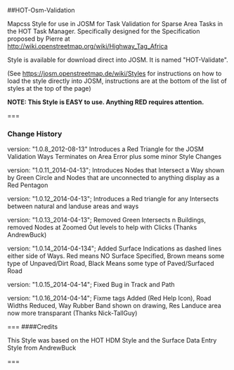##HOT-Osm-Validation

Mapcss Style for use in JOSM for Task Validation for Sparse Area Tasks in the HOT Task Manager. Specifically designed for the Specification proposed by Pierre at http://wiki.openstreetmap.org/wiki/Highway_Tag_Africa

Style is available for download direct into JOSM. It is named "HOT-Validate". 

(See https://josm.openstreetmap.de/wiki/Styles for instructions on how to load the style directly into JOSM, instructions are at the bottom of the list of styles at the top of the page)


**NOTE: This Style is EASY to use. Anything RED requires attention.**

===
### Change History

version: "1.0.8_2012-08-13" Introduces a Red Triangle for the JOSM Validation Ways Terminates on Area Error
plus some minor Style Changes

version: "1.0.11_2014-04-13"; Introduces Nodes that Intersect a Way shown by Green Circle and Nodes that are unconnected to anything display as a Red Pentagon

version: "1.0.12_2014-04-13"; Introduces a Red triangle for any Intersects between natural and landuse areas and ways

version: "1.0.13_2014-04-13"; Removed Green Intersects n Buildings, removed Nodes at Zoomed Out levels to help with Clicks (Thanks AndrewBuck)

version: "1.0.14_2014-04-134"; Added Surface Indications as dashed lines either side of Ways. Red means NO Surface Specified, Brown means some type of Unpaved/Dirt Road, Black Means some type of Paved/Surfaced Road

version: "1.0.15_2014-04-14"; Fixed Bug in Track and Path

version: "1.0.16_2014-04-14"; Fixme tags Added (Red Help Icon), Road Widths Reduced, Way Rubber Band shown on drawing, Res Landuce area now more transparant (Thanks Nick-TallGuy)

===
####Credits

This Style was based on the HOT HDM Style and the Surface Data Entry Style from AndrewBuck

===
